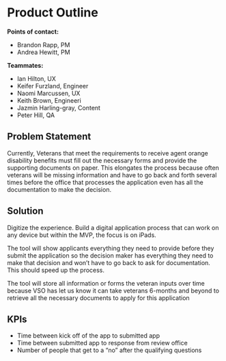 # Product Outline

__Points of contact:__ 
- Brandon Rapp, PM
- Andrea Hewitt, PM

__Teammates:__
- Ian Hilton, UX
- Keifer Furzland, Engineer
- Naomi Marcussen, UX
- Keith Brown, Engineeri
- Jazmin Harling-gray, Content
- Peter Hill, QA


## Problem Statement

Currently, Veterans that meet the requirements to receive agent orange disability benefits must fill out the necessary forms and provide the supporting documents on paper. This elongates the process because often veterans will be missing information and have to go back and forth several times before the office that processes the application even has all the documentation to make the decision.

## Solution

Digitize the experience. Build a digital application process that can work on any device but within the MVP, the focus is on iPads.

The tool will show applicants everything they need to provide before they submit the application so the decision maker has everything they need to make that decision and won’t have to go back to ask for documentation. This should speed up the process. 

The tool will store all information or forms the veteran inputs over time because VSO has let us know it can take veterans 6-months and beyond to retrieve all the necessary documents to apply for this application

## KPIs
- Time between kick off of the app to submitted app
- Time between submitted app to response from review office
- Number of people that get to a “no” after the qualifying questions




